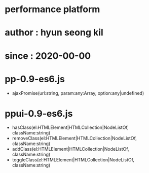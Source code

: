 # performance platform
# author : hyun seong kil
# since : 2020-00-00

# pp-0.9-es6.js
  * ajaxPromise(url:string, param:any:Array<any>, option:any|undefined)

# ppui-0.9-es6.js
  * hasClass(el:HTMLElement|HTMLCollection|NodeListOf<Element>, className:string)
  * removeClass(el:HTMLElement|HTMLCollection|NodeListOf<Element>, className:string)
  * addClass(el:HTMLElement|HTMLCollection|NodeListOf<Element>, className:string)
  * toggleClass(el:HTMLElement|HTMLCollection|NodeListOf<Element>, className:string)
